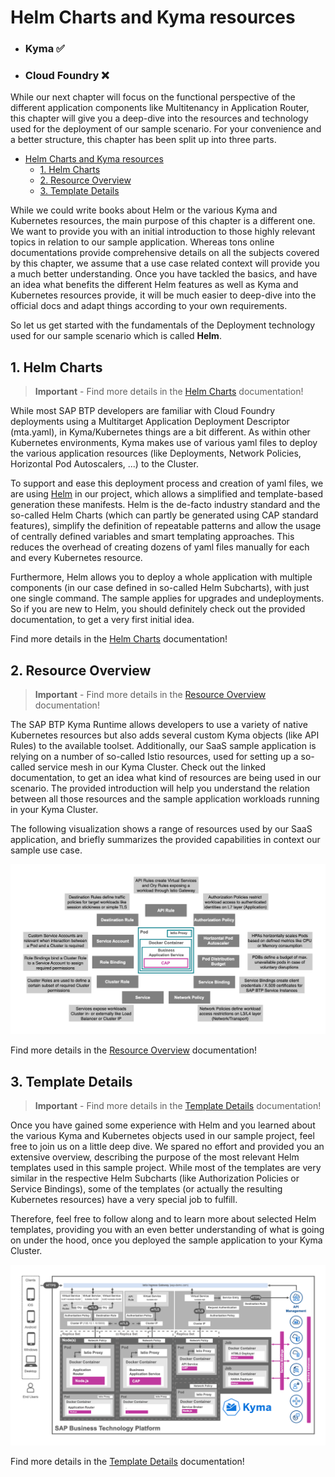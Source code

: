 # Helm Charts and Kyma resources

- ### **Kyma** ✅ 
- ### **Cloud Foundry** ❌

While our next chapter will focus on the functional perspective of the different application components like Multitenancy in Application Router, this chapter will give you a deep-dive into the resources and technology used for the deployment of our sample scenario. For your convenience and a better structure, this chapter has been split up into three parts.

- [Helm Charts and Kyma resources](#helm-charts-and-kyma-resources)
  - [1. Helm Charts](#1-helm-charts)
  - [2. Resource Overview](#2-resource-overview)
  - [3. Template Details](#3-template-details)

While we could write books about Helm or the various Kyma and Kubernetes resources, the main purpose of this chapter is a different one. We want to provide you with an initial introduction to those highly relevant topics in relation to our sample application. Whereas tons online documentations provide comprehensive details on all the subjects covered by this chapter, we assume that a use case related context will provide you a much better understanding. Once you have tackled the basics, and have an idea what benefits the different Helm features as well as Kyma and Kubernetes resources provide, it will be much easier to deep-dive into the official docs and adapt things according to your own requirements. 

So let us get started with the fundamentals of the Deployment technology used for our sample scenario which is called **Helm**. 

## 1. Helm Charts

> **Important** - Find more details in the [Helm Charts](./components/HelmCharts.md) documentation!

While most SAP BTP developers are familiar with Cloud Foundry deployments using a Multitarget Application Deployment Descriptor (mta.yaml), in Kyma/Kubernetes things are a bit different. As within other Kubernetes environments, Kyma makes use of various yaml files to deploy the various application resources (like Deployments, Network Policies, Horizontal Pod Autoscalers, ...) to the Cluster. 

To support and ease this deployment process and creation of yaml files, we are using [Helm](https://helm.sh/) in our project, which allows a simplified and template-based generation these manifests. Helm is the de-facto industry standard and the so-called Helm Charts (which can partly be generated using CAP standard features), simplify the definition of repeatable patterns and allow the usage of centrally defined variables and smart templating approaches. This reduces the overhead of creating dozens of yaml files manually for each and every Kubernetes resource. 

Furthermore, Helm allows you to deploy a whole application with multiple components (in our case defined in so-called Helm Subcharts), with just one single command. The sample applies for upgrades and undeployments. So if you are new to Helm, you should definitely check out the provided documentation, to get a very first initial idea. 

Find more details in the [Helm Charts](./components/HelmCharts.md) documentation!

## 2. Resource Overview

> **Important** - Find more details in the [Resource Overview](./components/ResourceOverview.md) documentation!

The SAP BTP Kyma Runtime allows developers to use a variety of native Kubernetes resources but also adds several custom Kyma objects (like API Rules) to the available toolset. Additionally, our SaaS sample application is relying on a number of so-called Istio resources, used for setting up a so-called service mesh in our Kyma Cluster. Check out the linked documentation, to get an idea what kind of resources are being used in our scenario. The provided introduction will help you understand the relation between all those resources and the sample application workloads running in your Kyma Cluster. 

The following visualization shows a range of resources used by our SaaS application, and briefly summarizes the provided capabilities in context our sample use case. 

[<img src="./images/KymaObjectsGeneral.png" width="600"/>](./images/KymaObjectsGeneral.png?raw=true)

Find more details in the [Resource Overview](./components/ResourceOverview.md) documentation!

## 3. Template Details

> **Important** - Find more details in the [Template Details](./components/TemplateDetails.md) documentation!

Once you have gained some experience with Helm and you learned about the various Kyma and Kubernetes objects used in our sample project, feel free to join us on a little deep dive. We spared no effort and provided you an extensive overview, describing the purpose of the most relevant Helm templates used in this sample project. While most of the templates are very similar in the respective Helm Subcharts (like Authorization Policies or Service Bindings), some of the templates (or actually the resulting Kubernetes resources) have a very special job to fulfill. 

Therefore, feel free to follow along and to learn more about selected Helm templates, providing you with an even better understanding of what is going on under the hood, once you deployed the sample application to your Kyma Cluster. 

[<img src="./images/ResourceDetailsArch.png" width="600"/>](./images/ResourceDetailsArch.png?raw=true)

Find more details in the [Template Details](./components/TemplateDetails.md) documentation!